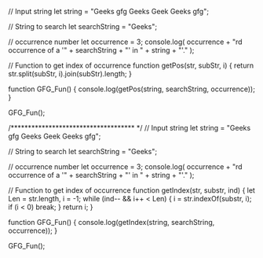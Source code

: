 // Input string
let string = "Geeks gfg Geeks Geek Geeks gfg";

// String to search
let searchString = "Geeks";

// occurrence number
let occurrence = 3;
console.log(
  occurrence + "rd occurrence of a '" + searchString + "' in " + string + "'."
);

// Function to get index of occurrence
function getPos(str, subStr, i) {
  return str.split(subStr, i).join(subStr).length;
}

function GFG_Fun() {
  console.log(getPos(string, searchString, occurrence));
}

GFG_Fun();

/************************************ */
// Input string
let string = "Geeks gfg Geeks Geek Geeks gfg";

// String to search
let searchString = "Geeks";

// occurrence number
let occurrence = 3;
console.log(
  occurrence + "rd occurrence of a '" + searchString + "' in " + string + "'."
);

// Function to get index of occurrence
function getIndex(str, substr, ind) {
  let Len = str.length,
    i = -1;
  while (ind-- && i++ < Len) {
    i = str.indexOf(substr, i);
    if (i < 0) break;
  }
  return i;
}

function GFG_Fun() {
  console.log(getIndex(string, searchString, occurrence));
}

GFG_Fun();
